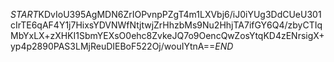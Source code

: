 $START$KDvIoU395AgMDN6ZrIOPvnpPZgT4m1LXVbj6/iJ0iYUg3DdCUeU301cIrTE6qAF4Y1j7HixsYDVNWfNtjtwjZrHhzbMs9Nu2HhjTA7ifGY6Q4/zbyCTIqMbYxLX+zXHKI1SbmYEXsO0ehc8ZvkeJQ7o9OencQwZosYtqKD4zENrsigX+yp4p2890PAS3LMjReuDIEBoF522Oj/wouIYtnA==$END$